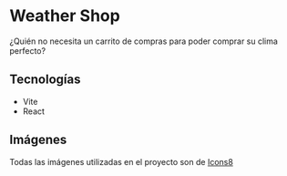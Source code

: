 # Weather Shop

¿Quién no necesita un carrito de compras para poder comprar su clima perfecto?

## Tecnologías

- Vite
- React

## Imágenes

Todas las imágenes utilizadas en el proyecto son de [Icons8](https://iconos8.es/)